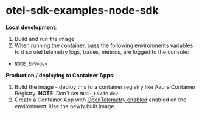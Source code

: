 # otel-sdk-examples-node-sdk

**Local development**:
1. Build and run the image
2. When running the container, pass the following environments variables to it so otel telemetry logs, traces, metrics, are logged to the console:
- `NODE_ENV=dev`


**Production / deploying to Container Apps**:
1. Build the image - deploy this to a container registry like Azure Container Registry. **NOTE**: Don't  set `NODE_ENV` to `dev`.
2. Create a Container App with [OpenTelemetry enabled](https://learn.microsoft.com/en-us/azure/container-apps/opentelemetry-agents?tabs=azure-cli#environment-variables) enabled on the environment. Use the newly built image.

